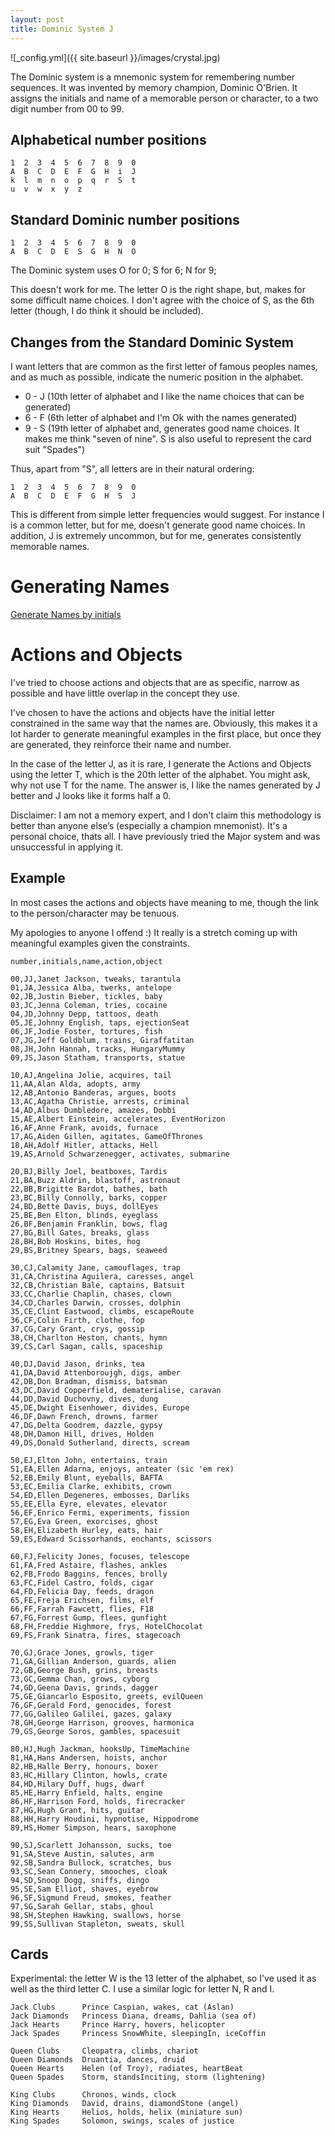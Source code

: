```yaml
---
layout: post
title: Dominic System J
---
```

![_config.yml]({{ site.baseurl }}/images/crystal.jpg)

The Dominic system is a mnemonic system for remembering number sequences. It was invented by memory champion, Dominic O'Brien. It assigns the initials and name of a memorable person or character, to a two digit number from 00 to 99.

## Alphabetical number positions
```
1  2  3  4  5  6  7  8  9  0
A  B  C  D  E  F  G  H  i  J
k  l  m  n  o  p  q  r  S  t
u  v  w  x  y  z
```

## Standard Dominic number positions
```
1  2  3  4  5  6  7  8  9  0
A  B  C  D  E  S  G  H  N  O
```

The Dominic system uses O for 0; S for 6; N for 9;

This doesn't work for me.
The letter O is the right shape, but, makes for some difficult name choices.
I don't agree with the choice of S, as the 6th letter (though, I do think it should be included).

## Changes from the Standard Dominic System

I want letters that are common as the first letter of famous peoples names, and as much as possible, indicate the numeric position in the alphabet.

* 0 - J (10th letter of alphabet and I like the name choices that can be
  generated)
* 6 - F (6th letter of alphabet and I'm Ok with the names generated)
* 9 - S (19th letter of alphabet and, generates good name choices. It makes me think "seven of nine". S is also useful to represent the card suit "Spades")

Thus, apart from "S", all letters are in their natural ordering:

```
1  2  3  4  5  6  7  8  9  0
A  B  C  D  E  F  G  H  S  J
```

This is different from simple letter frequencies would suggest. For instance I is a common letter, but for me, doesn't generate good name choices. In addition, J is extremely uncommon, but for me, generates consistently memorable names.

# Generating Names

[Generate Names by initials](http://peoplebyinitials.com/p/dominic-number-memory-system)

# Actions and Objects

I've tried to choose actions and objects that are as specific, narrow as
possible and have little overlap in the concept they use.

I've chosen to have the actions and objects have the initial letter constrained
in the same way that the names are. Obviously, this makes it a lot harder to
generate meaningful examples in the first place, but once they are generated,
they reinforce their name and number.

In the case of the letter J, as it is rare, I generate the Actions and Objects
using the letter T, which is the 20th letter of the alphabet. You might ask, why
not use T for the name. The answer is, I like the names generated by
J better and J looks like it forms half a 0.

Disclaimer: I am not a memory expert, and I don't claim this methodology is
better than anyone else’s (especially a champion mnemonist). It's a personal choice, thats all. I have previously tried the Major system and was unsuccessful in applying it.

## Example

In most cases the actions and objects have meaning to me, though the link to the
person/character may be tenuous.

My apologies to anyone I offend :) It really is a stretch coming up with
meaningful examples given the constraints.

```
number,initials,name,action,object

00,JJ,Janet Jackson, tweaks, tarantula
01,JA,Jessica Alba, twerks, antelope
02,JB,Justin Bieber, tickles, baby
03,JC,Jenna Coleman, tries, cocaine
04,JD,Johnny Depp, tattoos, death
05,JE,Johnny English, taps, ejectionSeat
06,JF,Jodie Foster, tortures, fish
07,JG,Jeff Goldblum, trains, Giraffatitan
08,JH,John Hannah, tracks, HungaryMummy
09,JS,Jason Statham, transports, statue

10,AJ,Angelina Jolie, acquires, tail
11,AA,Alan Alda, adopts, army
12,AB,Antonio Banderas, argues, boots
13,AC,Agatha Christie, arrests, criminal
14,AD,Albus Dumbledore, amazes, Dobbi
15,AE,Albert Einstein, accelerates, EventHorizon
16,AF,Anne Frank, avoids, furnace
17,AG,Aiden Gillen, agitates, GameOfThrones
18,AH,Adolf Hitler, attacks, Hell
19,AS,Arnold Schwarzenegger, activates, submarine

20,BJ,Billy Joel, beatboxes, Tardis
21,BA,Buzz Aldrin, blastoff, astronaut
22,BB,Brigitte Bardot, bathes, bath
23,BC,Billy Connolly, barks, copper
24,BD,Bette Davis, buys, dollEyes
25,BE,Ben Elton, blinds, eyeglass
26,BF,Benjamin Franklin, bows, flag
27,BG,Bill Gates, breaks, glass
28,BH,Bob Hoskins, bites, hog
29,BS,Britney Spears, bags, seaweed

30,CJ,Calamity Jane, camouflages, trap
31,CA,Christina Aguilera, caresses, angel
32,CB,Christian Bale, captains, Batsuit
33,CC,Charlie Chaplin, chases, clown
34,CD,Charles Darwin, crosses, dolphin
35,CE,Clint Eastwood, climbs, escapeRoute
36,CF,Colin Firth, clothe, fop
37,CG,Cary Grant, crys, gossip
38,CH,Charlton Heston, chants, hymn
39,CS,Carl Sagan, calls, spaceship

40,DJ,David Jason, drinks, tea
41,DA,David Attenboroujgh, digs, amber
42,DB,Don Bradman, dismiss, batsman
43,DC,David Copperfield, dematerialise, caravan
44,DD,David Duchovny, dives, dung
45,DE,Dwight Eisenhower, divides, Europe
46,DF,Dawn French, drowns, farmer
47,DG,Delta Goodrem, dazzle, gypsy
48,DH,Damon Hill, drives, Holden
49,DS,Donald Sutherland, directs, scream

50,EJ,Elton John, entertains, train
51,EA,Ellen Adarna, enjoys, anteater (sic 'em rex)
52,EB,Emily Blunt, eyeballs, BAFTA
53,EC,Emilia Clarke, exhibits, crown
54,ED,Ellen Degeneres, embosses, Darliks
55,EE,Ella Eyre, elevates, elevator
56,EF,Enrico Fermi, experiments, fission
57,EG,Eva Green, exorcises, ghost
58,EH,Elizabeth Hurley, eats, hair
59,ES,Edward Scissorhands, enchants, scissors

60,FJ,Felicity Jones, focuses, telescope
61,FA,Fred Astaire, flashes, ankles
62,FB,Frodo Baggins, fences, brolly
63,FC,Fidel Castro, folds, cigar
64,FD,Felicia Day, feeds, dragon
65,FE,Freja Erichsen, films, elf
66,FF,Farrah Fawcett, flies, F18
67,FG,Forrest Gump, flees, gunfight
68,FH,Freddie Highmore, frys, HotelChocolat
69,FS,Frank Sinatra, fires, stagecoach

70,GJ,Grace Jones, growls, tiger
71,GA,Gillian Anderson, guards, alien
72,GB,George Bush, grins, breasts
73,GC,Gemma Chan, grows, cyborg
74,GD,Geena Davis, grinds, dagger
75,GE,Giancarlo Esposito, greets, evilQueen
76,GF,Gerald Ford, genocides, forest
77,GG,Galileo Galilei, gazes, galaxy
78,GH,George Harrison, grooves, harmonica
79,GS,George Soros, gambles, spacesuit

80,HJ,Hugh Jackman, hooksUp, TimeMachine
81,HA,Hans Andersen, hoists, anchor
82,HB,Halle Berry, honours, boxer
83,HC,Hillary Clinton, howls, crate
84,HD,Hilary Duff, hugs, dwarf
85,HE,Harry Enfield, halts, engine
86,HF,Harrison Ford, holds, firecracker
87,HG,Hugh Grant, hits, guitar
88,HH,Harry Houdini, hypnotise, Hippodrome
89,HS,Homer Simpson, hears, saxophone

90,SJ,Scarlett Johansson, sucks, toe
91,SA,Steve Austin, salutes, arm
92,SB,Sandra Bullock, scratches, bus
93,SC,Sean Connery, smooches, cloak
94,SD,Snoop Dogg, sniffs, dingo
95,SE,Sam Elliot, shaves, eyebrow
96,SF,Sigmund Freud, smokes, feather
97,SG,Sarah Gellar, stabs, ghoul
98,SH,Stephen Hawking, swallows, horse
99,SS,Sullivan Stapleton, sweats, skull
```

## Cards

Experimental: the letter W is the 13 letter of the alphabet, so I've used it as well as the third letter C. I use a similar logic for letter N, R and I.

```
Jack Clubs      Prince Caspian, wakes, cat (Aslan)
Jack Diamonds   Princess Diana, dreams, Dahlia (sea of)
Jack Hearts     Prince Harry, hovers, helicopter
Jack Spades     Princess SnowWhite, sleepingIn, iceCoffin

Queen Clubs     Cleopatra, climbs, chariot
Queen Diamonds  Druantia, dances, druid
Queen Hearts    Helen (of Troy), radiates, heartBeat
Queen Spades    Storm, standsInciting, storm (lightening)

King Clubs      Chronos, winds, clock
King Diamonds   David, drains, diamondStone (angel)
King Hearts     Helios, holds, helix (miniature sun)
King Spades     Solomon, swings, scales of justice
```

